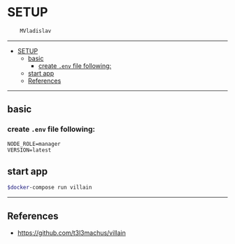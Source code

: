 # SETUP

```sh
    MVladislav
```

---

- [SETUP](#setup)
  - [basic](#basic)
    - [create `.env` file following:](#create-env-file-following)
  - [start app](#start-app)
  - [References](#references)

---

## basic

### create `.env` file following:

```env
NODE_ROLE=manager
VERSION=latest
```

## start app

```sh
$docker-compose run villain
```

---

## References

- <https://github.com/t3l3machus/villain>
